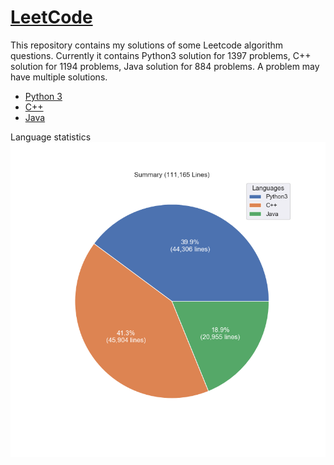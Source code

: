 # [LeetCode](https://leetcode.com/)

This repository contains my solutions of some Leetcode algorithm questions.
Currently it contains Python3 solution for 1397 problems, C++ solution for 1194 problems, Java solution for 884 problems.
A problem may have multiple solutions.

* [Python 3](python3.md)
* [C++](cpp.md)
* [Java](java.md)

Language statistics
![summary](images/pie.png)
